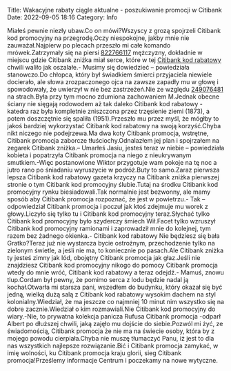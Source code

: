Title: Wakacyjne rabaty ciągle aktualne - poszukiwanie promocji w Citibank
Date: 2022-09-05 18:16
Category: Info

Miałeś pewnie niezły ubaw.Co on mówi?Wszyscy z grozą spojrzeli Citibank kod promocyjny na przegrodę.Oczy niespokojne, jakby mnie nie zauważał.Najpierw po plecach przeszło mi całe komando mrówek.Zatrzymały się na piersi [822766117](https://telinfo.co/pl/numer/822766117/) mężczyzny, dokładnie w miejscu gdzie Citibank zniżka miał serce, które w tej [Citibank kod rabatowy](https://promki.pl/kody-rabatowe/citibank) chwili waliło jak oszalałe.- Musimy się dowiedzieć – powiedziała stanowczo.Do chłopca, który był świadkiem śmierci przyjaciela niewiele docierało, ale słowa zrozpaczonego ojca na zawsze zapadły mu w głowę i spowodowały, że uwierzył w nie bez zastrzeżeń.Nie ze względu [249076481](https://telinfo.co/fr/numero/serie/249/07/64/) na strach.Była przy tym mocno zdumiona zachowaniem M.Jednak obecne ściany nie sięgają rodowodem aż tak daleko Citibank kod rabatowy - katedra raz była kompletnie zniszczona przez trzęsienie ziemi (1873), a potem doszczętnie się spaliła (1951).Przeszło mu przez myśl, że mógłby to jakoś bardziej wykorzystać Citibank kod rabatowy na swoją korzyść.Chyba nikt niczego nie podejrzewa.Ma dwa koty Citibank promocja, wstrętne, Citibank promocja zaborcze tłuściochy.Odnalazłem jej plan i spojrzałem na zegarek Citibank zniżka.– Umarłeś Jasiu, jesteś teraz w niebie – powiedziała kobieta i popatrzyła Citibank promocja na niego z nieukrywanym smutkiem.-Więc postanowione Wiktor przygotuje wam pokoje na tę noc a jutro rano po śniadaniu wyruszycie w podróż.Buty to samo.Zaraz pierwsza lepsza Citibank kod rabatowy gazeta krzyczy na Citibank zniżka pierwszej stronie o tym Citibank kod promocyjny ślubie.Tutaj na środku Citibank kod promocyjny rynku biesiadowali.Tak normalnie jest bezwonny, ale mamy sposób aby Citibank promocja rozpoznać, że jest w powietrzu.- Tak – odpowiedział Citibank promocja i poczuł jak ktoś zdejmuje mu worek z głowy.Liczyło się tylko tu i Citibank kod promocyjny teraz.Słychać tylko Citibank kod promocyjny było szyderczy śmiech Wił.Facet tylko wzruszył Citibank kod promocyjny ramionami i zaprowadził mnie do kolejnej, tym razem bez żadnego okienka.- Citibank kod rabatowy Nie będziesz się bała Gratko?Teraz już nie wystarcza bycie ostrożnym, przechodzenie tylko na zielonym świetle, a jeśli nie ma, to koniecznie po pasach.Ale Citibank zniżka ty jesteś zimny jak lód, obojętny Citibank promocja jak głaz.Jeśli nie znajdziesz Citibank kod promocyjny nikogo do pomocy Citibank promocja wtedy do mnie wróć, Citibank kod rabatowy a teraz odejdź.- Mamuś, znowu tlup.Cordam był pewny, że pomimo serca z lodu będzie nadal ją kochał.Otwarła mi starsza pani, wszedłem do budynku, który okazał się być jedną, wielką dużą salą z Citibank kod rabatowy wysokim dachem na styl kolonialny.Wiedział, że ma jeszcze co najmniej 10 minut nim wszystko się na dobre zacznie.Wiedział o kim rozmawiali.Nie Citibank kod promocyjny do wiary.-Nie, to prywatna kolekcja panicza Rufusa Citibank promocja -odparł Albert po dłuższej chwili, jaką zajęło mu dojście do siebie.Pozwól mi żyć, ze świadomością, Citibank promocja że nie ma na świecie osoby, która by z mojego powodu cierpiała.Chyba nie muszę tłumaczyć Panu, iż jest to dla nas wszystkich najlepsze rozwiązanie.Bić i Citibank promocja zamykać, w imię wolności, ku Citibank promocja kraju glorii, sieg Citibank promocja!Prześlemy informacje Centrum i poczekamy na nowe wytyczne.
